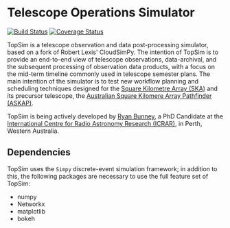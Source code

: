 # Telescope Operations Simulator
[![Build Status](https://travis-ci.com/myxie/topsim.svg?branch=master)](https://travis-ci.com/myxie/topsim)
[![Coverage Status](https://coveralls.io/repos/github/myxie/topsim/badge.svg?branch=master)](https://coveralls.io/github/myxie/topsim?branch=master)

TopSim is a telescope observation and data post-processing simulator, based on a fork of Robert Lexis' CloudSimPy. The intention of TopSim is to provide an end-to-end view of telescope observations, data-archival, and the subsequent processing of observation data products, with a focus on the mid-term timeline commonly used in telescope semester plans. The main intention of the simulator is to test new workflow planning and scheduling techniques designed for the [Square Kilometre Array (SKA)](https://www.skatelescope.org/) and its precursor telescope, the [Australian Square Kilomere Array Pathfinder (ASKAP)](https://www.atnf.csiro.au/projects/askap/index.html).

TopSim is being actively developed by [Ryan Bunney](https://www.icrar.org/people/rbunney/), a PhD Candidate at the [International Centre for Radio Astronomy Research (ICRAR)](https://www.icrar.org/), in Perth, Western Australia. 

## Dependencies

TopSim uses the `Simpy` discrete-event simulation framework; in addition to this, the following packages are necessary to use the full feature set of TopSim:

* numpy
* Networkx
* matplotlib
* bokeh 
